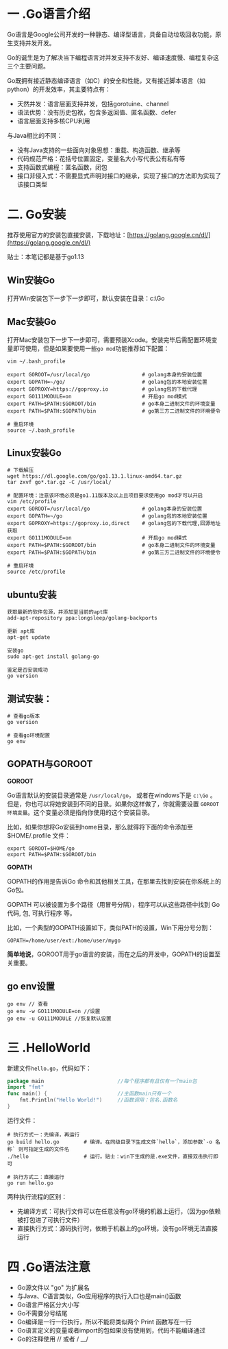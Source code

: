 # 一 .Go语言介绍

Go语言是Google公司开发的一种静态、编译型语言，具备自动垃圾回收功能，原生支持并发开发。

Go的诞生是为了解决当下编程语言对并发支持不友好、编译速度慢、编程复杂这三个主要问题。

Go既拥有接近静态编译语言（如C）的安全和性能，又有接近脚本语言（如python）的开发效率，其主要特点有：

* 天然并发：语言层面支持并发，包括gorotuine、channel
* 语法优势：没有历史包袱，包含多返回值、匿名函数、defer
* 语言层面支持多核CPU利用

与Java相比的不同：

* 没有Java支持的一些面向对象思想：重载、构造函数、继承等
* 代码规范严格：花括号位置固定，变量名大小写代表公有私有等
* 支持函数式编程：匿名函数，闭包
* 接口非侵入式：不需要显式声明对接口的继承，实现了接口的方法即为实现了该接口类型

# 二. Go安装

推荐使用官方的安装包直接安装，下载地址：[https://golang.google.cn/dl/](https://golang.google.cn/dl/)

贴士：本笔记都是基于go1.13

## Win安装Go

打开Win安装包下一步下一步即可，默认安装在目录：c:\Go

## Mac安装Go

打开Mac安装包下一步下一步即可，需要预装Xcode。安装完毕后需配置环境变量即可使用，但是如果要使用一些`go mod`功能推荐如下配置：

```text
vim ~/.bash_profile

export GOROOT=/usr/local/go                 # golang本身的安装位置
export GOPATH=~/go/                         # golang包的本地安装位置
export GOPROXY=https://goproxy.io           # golang包的下载代理
export GO111MODULE=on                       # 开启go mod模式
export PATH=$PATH:$GOROOT/bin               # go本身二进制文件的环境变量
export PATH=$PATH:$GOPATH/bin               # go第三方二进制文件的环境便令

# 重启环境
source ~/.bash_profile
```

## Linux安装Go

```text
# 下载解压
wget https://dl.google.com/go/go1.13.1.linux-amd64.tar.gz
tar zxvf go*.tar.gz -C /usr/local/

# 配置环境：注意该环境必须是go1.11版本及以上且项目要求使用go mod才可以开启
vim /etc/profile
export GOROOT=/usr/local/go                 # golang本身的安装位置
export GOPATH=~/go                          # golang包的本地安装位置
export GOPROXY=https://goproxy.io,direct    # golang包的下载代理,回源地址获取
export GO111MODULE=on                       # 开启go mod模式
export PATH=$PATH:$GOROOT/bin               # go本身二进制文件的环境变量
export PATH=$PATH:$GOPATH/bin               # go第三方二进制文件的环境便令

# 重启环境
source /etc/profile
```

## ubuntu安装

```shell
获取最新的软件包源，并添加至当前的apt库
add-apt-repository ppa:longsleep/golang-backports

更新 apt库
apt-get update

安装go
sudo apt-get install golang-go

鉴定是否安装成功
go version
```



## 测试安装：

```text
# 查看go版本
go version

# 查看go环境配置
go env
```

## GOPATH与GOROOT

**GOROOT**

Go语言默认的安装目录通常是 `/usr/local/go`， 或者在windows下是 `c:\Go` 。 但是，你也可以将她安装到不同的目录。如果你这样做了，你就需要设置 `GOROOT环境变量`。这个变量必须是指向你使用的这个安装目录。

比如，如果你想将Go安装到home目录，那么就得将下面的命令添加至 $HOME/.profile 文件：

```
export GOROOT=$HOME/go
export PATH=$PATH:$GOROOT/bin
```

**GOPATH**

GOPATH的作用是告诉Go 命令和其他相关工具，在那里去找到安装在你系统上的Go包。

GOPATH 可以被设置为多个路径（用冒号分隔），程序可以从这些路径中找到 Go 代码, 包, 可执行程序 等。

比如，一个典型的GOPATH设置如下，类似PATH的设置，Win下用分号分割：

```
GOPATH=/home/user/ext:/home/user/mygo
```

**简单地说**，GOROOT用于go语言的安装，而在之后的开发中，GOPATH的设置至关重要。

## go env设置

```shell
go env // 查看
go env -w GO111MODULE=on //设置
go env -u GO111MODULE //恢复默认设置
```

# 三 .HelloWorld

新建文件`hello.go`，代码如下：

```go
package main                        //每个程序都有且仅有一个main包
import "fmt"    
func main() {                       //主函数main只有一个
    fmt.Println("Hello World!")     //函数调用：包名.函数名
}
```

运行文件：

```text
# 执行方式一：先编译，再运行
go build hello.go        # 编译。在同级目录下生成文件`hello`，添加参数`-o 名称` 则可指定生成的文件名 
./hello                  # 运行。贴士：win下生成的是.exe文件，直接双击执行即可

# 执行方式二：直接运行
go run hello.go
```

两种执行流程的区别：

* 先编译方式：可执行文件可以在任意没有go环境的机器上运行，（因为go依赖被打包进了可执行文件）
* 直接执行方式：源码执行时，依赖于机器上的go环境，没有go环境无法直接运行

# 四 .Go语法注意

* Go源文件以 "go" 为扩展名
* 与Java、C语言类似，Go应用程序的执行入口也是main\(\)函数
* Go语言严格区分大小写
* Go不需要分号结尾
* Go编译是一行一行执行，所以不能将类似两个 Print 函数写在一行
* Go语言定义的变量或者import的包如果没有使用到，代码不能编译通过
* Go的注释使用 // 或者 /  __/